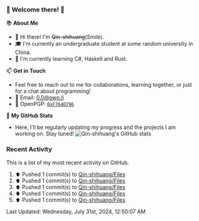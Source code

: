 ### 🌟 Welcome there! 🌟

📚 **About Me**
- 👋 Hi there! I'm ~~Qin-shihuang~~(Smile).
- 🎓 I'm currently an undergraduate student at some random university in China.
- 🌱 I'm currently learning C#, Haskell and Rust.

📫 **Get in Touch**
- Feel free to reach out to me for collaborations, learning together, or just for a chat about programming!
- 📩 Email: 0.0@owo.li
- 🔑 OpenPGP: [`0xF764D796`](https://keys.openpgp.org/vks/v1/by-fingerprint/99D5AF94A1585E16E14895EFBF6C0BF4F764D796)


📝 **My GitHub Stats**
- Here, I'll be regularly updating my progress and the projects I am working on. Stay tuned!
![Qin-shihuang's GitHub stats](https://github-readme-stats.vercel.app/api?username=Qin-shihuang&show_icons=true)

### Recent Activity

This is a list of my most recent activity on GitHub.

<!--RECENT_ACTIVITY:start-->
1. ⬆️ Pushed 1 commit(s) to [Qin-shihuang/Files](https://github.com/Qin-shihuang/Files)<br>
2. ⬆️ Pushed 1 commit(s) to [Qin-shihuang/Files](https://github.com/Qin-shihuang/Files)<br>
3. ⬆️ Pushed 1 commit(s) to [Qin-shihuang/Files](https://github.com/Qin-shihuang/Files)<br>
4. ⬆️ Pushed 1 commit(s) to [Qin-shihuang/Files](https://github.com/Qin-shihuang/Files)<br>
5. ⬆️ Pushed 1 commit(s) to [Qin-shihuang/Files](https://github.com/Qin-shihuang/Files)<br>
<!--RECENT_ACTIVITY:end-->

<!--RECENT_ACTIVITY:last_update-->
Last Updated: Wednesday, July 31st, 2024, 12:50:07 AM
<!--RECENT_ACTIVITY:last_update_end-->

